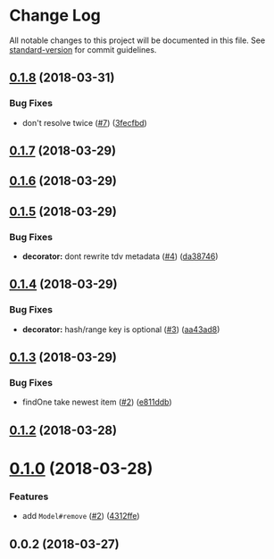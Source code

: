 # Change Log

All notable changes to this project will be documented in this file. See [standard-version](https://github.com/conventional-changelog/standard-version) for commit guidelines.

<a name="0.1.8"></a>
## [0.1.8](https://github.com/vitarn/tiamo/compare/v0.1.7...v0.1.8) (2018-03-31)


### Bug Fixes

* don't resolve twice ([#7](https://github.com/vitarn/tiamo/issues/7)) ([3fecfbd](https://github.com/vitarn/tiamo/commit/3fecfbd))



<a name="0.1.7"></a>
## [0.1.7](https://github.com/vitarn/tiamo/compare/v0.1.6...v0.1.7) (2018-03-29)



<a name="0.1.6"></a>
## [0.1.6](https://github.com/vitarn/tiamo/compare/v0.1.5...v0.1.6) (2018-03-29)



<a name="0.1.5"></a>
## [0.1.5](https://github.com/vitarn/tiamo/compare/v0.1.4...v0.1.5) (2018-03-29)


### Bug Fixes

* **decorator:** dont rewrite tdv metadata ([#4](https://github.com/vitarn/tiamo/issues/4)) ([da38746](https://github.com/vitarn/tiamo/commit/da38746))



<a name="0.1.4"></a>
## [0.1.4](https://github.com/vitarn/tiamo/compare/v0.1.3...v0.1.4) (2018-03-29)


### Bug Fixes

* **decorator:** hash/range key is optional ([#3](https://github.com/vitarn/tiamo/issues/3)) ([aa43ad8](https://github.com/vitarn/tiamo/commit/aa43ad8))



<a name="0.1.3"></a>
## [0.1.3](https://github.com/vitarn/tiamo/compare/v0.1.2...v0.1.3) (2018-03-29)


### Bug Fixes

* findOne take newest item ([#2](https://github.com/vitarn/tiamo/issues/2)) ([e811ddb](https://github.com/vitarn/tiamo/commit/e811ddb))



<a name="0.1.2"></a>
## [0.1.2](https://github.com/vitarn/tiamo/compare/v0.1.0...v0.1.2) (2018-03-28)



<a name="0.1.0"></a>
# [0.1.0](https://github.com/vitarn/tiamo/compare/v0.0.2...v0.1.0) (2018-03-28)


### Features

* add `Model#remove` ([#2](https://github.com/vitarn/tiamo/issues/2)) ([4312ffe](https://github.com/vitarn/tiamo/commit/4312ffe))



<a name="0.0.2"></a>
## 0.0.2 (2018-03-27)
